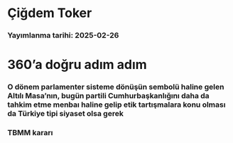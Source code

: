 # Çiğdem Toker

### Yayımlanma tarihi: 2025-02-26

# 360’a doğru adım adım


### O dönem parlamenter sisteme dönüşün sembolü haline gelen Altılı Masa’nın, bugün partili Cumhurbaşkanlığını daha da tahkim etme menbaı haline gelip etik tartışmalara konu olması da Türkiye tipi siyaset olsa gerek


### TBMM kararı

